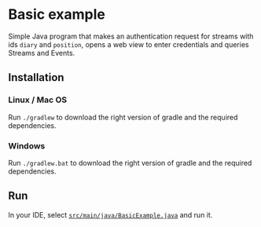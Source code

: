 # Basic example

Simple Java program that makes an authentication request for streams with ids `diary` and `position`,
opens a web view to enter credentials and queries Streams and Events.


## Installation

### Linux / Mac OS

Run `./gradlew` to download the right version of gradle and the required dependencies.


### Windows

Run `./gradlew.bat` to download the right version of gradle and the required dependencies.


## Run

In your IDE, select [`src/main/java/BasicExample.java`](https://github.com/pryv/app-java-examples/blob/master/BasicExample/src/main/java/BasicExample.java) and run it.
